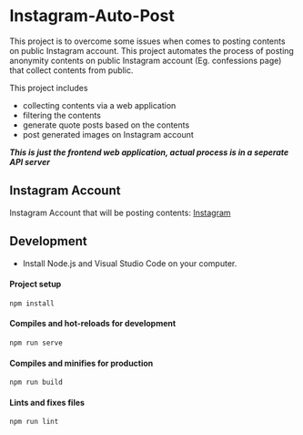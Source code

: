 # Instagram-Auto-Post
This project is to overcome some issues when comes to posting contents on public Instagram account. This project automates the process of posting anonymity contents on public Instagram account (Eg. confessions page) that collect contents from public.

This project includes 
* collecting contents via a web application
* filtering the contents
* generate quote posts based on the contents
* post generated images on Instagram account

***This is just the frontend web application, actual process is in a seperate API server***

## Instagram Account 
Instagram Account that will be posting contents: [Instagram](https://www.instagram.com/test.auto_post/)

## Development

- Install Node.js and Visual Studio Code on your computer.

#### Project setup
```
npm install
```

#### Compiles and hot-reloads for development
```
npm run serve
```

#### Compiles and minifies for production
```
npm run build
```

#### Lints and fixes files
```
npm run lint
```
